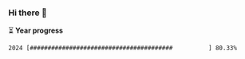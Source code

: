 ### Hi there :wave:

:hourglass_flowing_sand: **Year progress**

```txt
2024 [########################################          ] 80.33%
```
